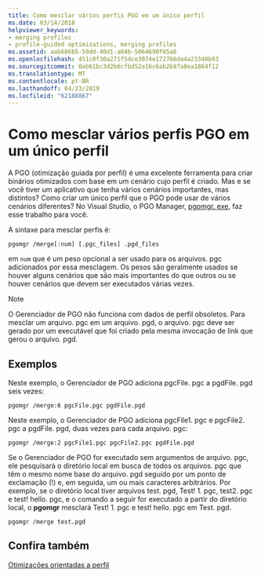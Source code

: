 ```yaml
---
title: Como mesclar vários perfis PGO em um único perfil
ms.date: 03/14/2018
helpviewer_keywords:
- merging profiles
- profile-guided optimizations, merging profiles
ms.assetid: aab686b5-59dd-40d1-a04b-5064690f65a6
ms.openlocfilehash: 451c0f30a271f5dce3974e172766da4a23340b93
ms.sourcegitcommit: 0ab61bc3d2b6cfbd52a16c6ab2b97a8ea1864f12
ms.translationtype: MT
ms.contentlocale: pt-BR
ms.lasthandoff: 04/23/2019
ms.locfileid: "62188867"
---
```

# <a name="how-to-merge-multiple-pgo-profiles-into-a-single-profile"></a>Como mesclar vários perfis PGO em um único perfil

A PGO (otimização guiada por perfil) é uma excelente ferramenta para criar binários otimizados com base em um cenário cujo perfil é criado. Mas e se você tiver um aplicativo que tenha vários cenários importantes, mas distintos? Como criar um único perfil que o PGO pode usar de vários cenários diferentes? No Visual Studio, o PGO Manager, [pgomgr. exe](pgomgr.md), faz esse trabalho para você.

A sintaxe para mesclar perfis é:

`pgomgr /merge[:num] [.pgc_files] .pgd_files`

em `num` que é um peso opcional a ser usado para os arquivos. pgc adicionados por essa mesclagem. Os pesos são geralmente usados se houver alguns cenários que são mais importantes do que outros ou se houver cenários que devem ser executados várias vezes.

> [!NOTE]
> O Gerenciador de PGO não funciona com dados de perfil obsoletos. Para mesclar um arquivo. pgc em um arquivo. pgd, o arquivo. pgc deve ser gerado por um executável que foi criado pela mesma invocação de link que gerou o arquivo. pgd.

## <a name="examples"></a>Exemplos

Neste exemplo, o Gerenciador de PGO adiciona pgcFile. pgc a pgdFile. pgd seis vezes:

`pgomgr /merge:6 pgcFile.pgc pgdFile.pgd`

Neste exemplo, o Gerenciador de PGO adiciona pgcFile1. pgc e pgcFile2. pgc a pgdFile. pgd, duas vezes para cada arquivo. pgc:

`pgomgr /merge:2 pgcFile1.pgc pgcFile2.pgc pgdFile.pgd`

Se o Gerenciador de PGO for executado sem argumentos de arquivo. pgc, ele pesquisará o diretório local em busca de todos os arquivos. pgc que têm o mesmo nome base do arquivo. pgd seguido por um ponto de exclamação (!) e, em seguida, um ou mais caracteres arbitrários. Por exemplo, se o diretório local tiver arquivos test. pgd, Test! 1. pgc, test2. pgc e test! hello. pgc, e o comando a seguir for executado a partir do diretório local, o **pgomgr** mesclará Test! 1. pgc e test! hello. pgc em Test. pgd.

`pgomgr /merge test.pgd`

## <a name="see-also"></a>Confira também

[Otimizações orientadas a perfil](profile-guided-optimizations.md)
